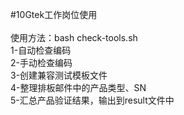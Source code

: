 #10Gtek工作岗位使用<br>
<br>
使用方法：bash check-tools.sh <br>
1-自动检查编码<br>
2-手动检查编码<br>
3-创建兼容测试模板文件<br>
4-整理排板邮件中的产品类型、SN<br>
5-汇总产品验证结果，输出到result文件中<br>

